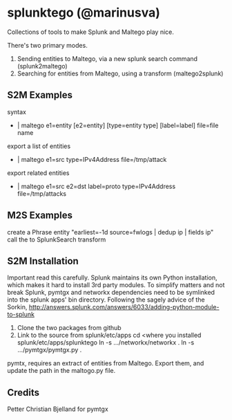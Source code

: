 splunktego (@marinusva)
==============
Collections of tools to make Splunk and Maltego play nice.

There's two primary modes.

1. Sending entities to Maltego, via a new splunk search command (splunk2maltego)
2. Searching for entities from Maltego, using a transform (maltego2splunk)


S2M Examples
--------------
syntax
* | maltego e1=entity [e2=entity] [type=entity type] [label=label] file=file name

export a list of entities
* | maltego e1=src type=IPv4Address file=/tmp/attack

export related entities
* | maltego e1=src e2=dst label=proto type=IPv4Address file=/tmp/attacks


M2S Examples
--------------
create a Phrase entity
"earliest=-1d source=fwlogs | dedup ip | fields ip"
call the to SplunkSearch transform 



S2M Installation
--------------
Important read this carefully.
Splunk maintains its own Python installation, which makes it hard to install 3rd party modules.
To simplify matters and not break Splunk, pymtgx and networkx dependencies need to be symlinked into the splunk apps' bin directory.
Following the sagely advice of the Sorkin, http://answers.splunk.com/answers/6033/adding-python-module-to-splunk

1. Clone the two packages from github
2. Link to the source from splunk/etc/apps
   cd <where you installed splunk/etc/apps/splunktego
   ln -s .../networkx/networkx .
   ln -s .../pymtgx/pymtgx.py .

pymtx, requires an extract of entities from Maltego. 
Export them, and update the path in the maltogo.py file.


Credits
--------------
Petter Christian Bjelland for pymtgx
